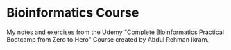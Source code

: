 # Bioinformatics Course

My notes and exercises from the Udemy "Complete Bioinformatics Practical Bootcamp from Zero to Hero" Course created by Abdul Rehman Ikram.


